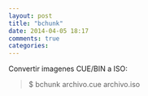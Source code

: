 ```yaml
---
layout: post
title: "bchunk"
date: 2014-04-05 18:17
comments: true
categories: 
---
```

Convertir imagenes CUE/BIN a ISO:

>$ bchunk archivo.cue archivo.iso

